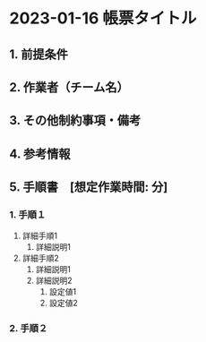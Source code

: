 <!-- omit in toc -->
# 2023-01-16  帳票タイトル

## 1. 前提条件

## 2. 作業者（チーム名）

## 3. その他制約事項・備考

## 4. 参考情報

## 5. 手順書　[想定作業時間: 分]

### 1. 手順１

1. 詳細手順1
    1. 詳細説明1
2. 詳細手順2
    1. 詳細説明1
    2. 詳細説明2
       1. 設定値1
       2. 設定値2

### 2. 手順２

